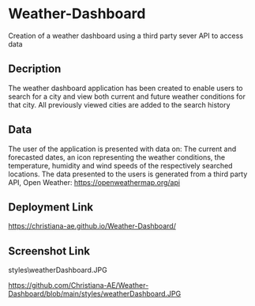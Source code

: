 # Weather-Dashboard
Creation of a weather dashboard using a third party sever API to access data

## Decription 
The weather dashboard application has been created to enable users to search for a city and view both current and future weather conditions for that city. All previously viewed cities are added to the search history 

## Data 
The user of the application is presented with data on: The current and forecasted dates, an icon representing the weather conditions, the temperature, humidity and wind speeds of the respectively searched locations. The data presented to the users is generated from a third party API, Open Weather: https://openweathermap.org/api

## Deployment Link

https://christiana-ae.github.io/Weather-Dashboard/

## Screenshot Link
styles\weatherDashboard.JPG

https://github.com/Christiana-AE/Weather-Dashboard/blob/main/styles/weatherDashboard.JPG



